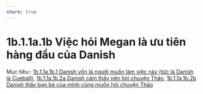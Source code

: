 ```yaml
---
share: true
---
```

# 1b.1.1a.1b Việc hỏi Megan là ưu tiên hàng đầu của Danish
Mục tiêu:: [1b.1.1a.1b.1 Danish vốn là người muốn làm việc này (tức là Danish là Cueball)](1b.1.1a.1b.1%20Danish%20v%E1%BB%91n%20l%C3%A0%20ng%C6%B0%E1%BB%9Di%20mu%E1%BB%91n%20l%C3%A0m%20vi%E1%BB%87c%20n%C3%A0y%20(t%E1%BB%A9c%20l%C3%A0%20Danish%20l%C3%A0%20Cueball).md), [1b.1.1a.1b.2a Danish cảm thấy nên hỏi chuyện Thảo](3%20K%E1%BA%BF%20ho%E1%BA%A1ch%20t%C3%A1c%20%C4%91%E1%BB%99ng/Th%C3%A0nh%20qu%E1%BA%A3%20mong%20mu%E1%BB%91n%20(outcome)/1b%20Th%E1%BA%A3o%20c%E1%BA%A3m%20th%E1%BA%A5y%20nh%E1%BB%AFng%20ng%C6%B0%E1%BB%9Di%20xung%20quanh%20c%C3%B4%20c%E1%BA%A3m%20th%E1%BA%A5y%20c%C3%B4%20n%C3%AAn%20tr%C3%B2%20chuy%E1%BB%87n%20v%E1%BB%9Bi%20Cueball/1b.1.1a.1b.2a%20Danish%20c%E1%BA%A3m%20th%E1%BA%A5y%20n%C3%AAn%20h%E1%BB%8Fi%20chuy%E1%BB%87n%20Th%E1%BA%A3o.md), [1b.1.1a.1b.2b Danish thấy bạn bè của mình cũng muốn hỏi chuyện Thảo](../1a%20Th%E1%BA%A3o%20c%E1%BA%A3m%20th%E1%BA%A5y%20vi%E1%BB%87c%20n%C3%B3i%20chuy%E1%BB%87n%20v%E1%BB%9Bi%20Cueball%20l%C3%A0%20c%C3%A1ch%20duy%20nh%E1%BA%A5t%20s%E1%BA%BD%20%C4%91em%20l%E1%BA%A1i%20%C4%91i%E1%BB%81u%20m%C3%A0%20m%C3%ACnh%20lu%C3%B4n%20mong%20m%E1%BB%8Fi/1b.1.1a.1b.2b%20Danish%20th%E1%BA%A5y%20b%E1%BA%A1n%20b%C3%A8%20c%E1%BB%A7a%20m%C3%ACnh%20c%C5%A9ng%20mu%E1%BB%91n%20h%E1%BB%8Fi%20chuy%E1%BB%87n%20Th%E1%BA%A3o.md)
